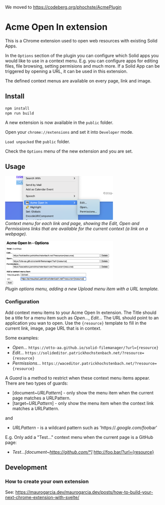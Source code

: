 We moved to https://codeberg.org/phochste/AcmePlugin

# Acme Open In extension

This is a Chrome extension used to open web resources with
existing Solid Apps.

In the `Options` section of the plugin you can configure
which Solid apps you would like to use in a context menu.
E.g. you can configure apps for editing files, file browsing,
setting permisions and much more. If a Solid App can be
triggered by opening a URL, it can be used in this extension.

The defined context menus are available on every page, link
and image.

## Install

```
npm install
npm run build
```

A new extension is now available in the `public` folder.

Open your `chrome://extensions` and set it into `Developer` mode.

`Load unpacked` the `public` folder.

Check the `Options` menu of the new extension and you are set.

## Usage

<img src="https://github.com/phochste/AcmePlugin/blob/main/documentation/context_menu.png?raw=true" width="350" alt="Context Menu"><br>
<i>Context menu for each link and page, showing the Edit, Open and Permissions
links that are available for the current context (a link on a webpage).</i>

<img src="https://github.com/phochste/AcmePlugin/blob/main/documentation/plugin_options.png?raw=true" width="350" alt="Options Menu"><br>
<i>Plugin options menu, adding a new Upload menu item with a URL template.</i>

### Configuration

Add context menu items to your Acme Open In extension. The Title should be a title for a menu item such as _Open..._, _Edit..._ The URL should point to an application you wan to open. Use the `{resource}` template to fill in the current link, image, page URL that is in context.

Some examples:

- _Open..._ `https://otto-aa.github.io/solid-filemanager/?url={resource}`
- _Edit..._ `https://solideditor.patrickhochstenbach.net/?resource={resource}`
- _Permissions..._ `https://waceditor.patrickhochstenbach.net/?resource={resource}`

A _Guard_ is a method to restrict when these context menu items appear. There are two types of guards:

- [document~_URLPattern_] - only show the menu item when the current page matches a URLPattern.
- [target~_URLPattern_] - only show the menu item when the context link matches a URLPattern.

and

- _URLPattern_ - is a wildcard pattern such as 'https://*.google.com/foo*bar'

E.g. Only add a "Test..." context menu when the current page is a GitHub page:

- _Test...[document~https://github.com/*]_ http://foo.bar/?url={resource}

## Development

### How to create your own extension

See: https://maurogarcia.dev/maurogarcia.dev/posts/how-to-build-your-next-chrome-extension-with-svelte/
